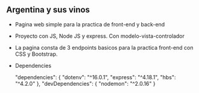 ## Argentina y sus vinos

- Pagina web simple para la practica de front-end y back-end

- Proyecto con JS, Node JS y express. Con modelo-vista-controlador

- La pagina consta de 3 endpoints basicos para la practica front-end con CSS y Bootstrap. 

- Dependencies

  "dependencies": 
  {
    "dotenv": "^16.0.1",
    "express": "^4.18.1",
    "hbs": "^4.2.0"
  },
  "devDependencies": 
  {
    "nodemon": "^2.0.16"
  }

